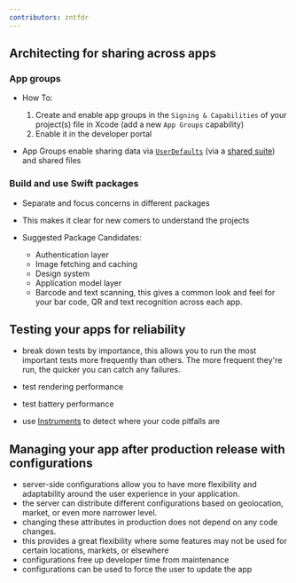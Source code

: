 ```yaml
---
contributors: zntfdr
---
```


## Architecting for sharing across apps
### App groups

- How To:
  1. Create and enable app groups in the `Signing & Capabilities` of your project(s) file in Xcode (add a new `App Groups` capability)
  2. Enable it in the developer portal

- App Groups enable sharing data via [`UserDefaults`][usDoc] (via a [shared suite][suiteDoc]) and shared files
  
### Build and use Swift packages

- Separate and focus concerns in different packages
- This makes it clear for new comers to understand the projects

- Suggested Package Candidates:
  - Authentication layer
  - Image fetching and caching
  - Design system
  - Application model layer
  - Barcode and text scanning, this gives a common look and feel for your bar code, QR and text recognition across each app.

## Testing your apps for reliability

- break down tests by importance, this allows you to run the most important tests more frequently than others. The more frequent they're run, the quicker you can catch any failures.
  
- test rendering performance
- test battery performance
- use [Instruments][19-411] to detect where your code pitfalls are

## Managing your app after production release with configurations
 
- server-side configurations allow you to have more flexibility and adaptability around the user experience in your application.
- the server can distribute different configurations based on geolocation, market, or even more narrower level.
- changing these attributes in production does not depend on any code changes.
- this provides a great flexibility where some features may not be used for certain locations, markets, or elsewhere
- configurations free up developer time from maintenance
- configurations can be used to force the user to update the app

[usDoc]: https://developer.apple.com/documentation/foundation/userdefaults
[suiteDoc]: https://developer.apple.com/documentation/foundation/userdefaults/1409957-init
[19-411]: ../../wwdc19/411
